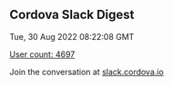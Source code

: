## Cordova Slack Digest
Tue, 30 Aug 2022 08:22:08 GMT

[User count: 4697](https://cordova.slack.com/)


Join the conversation at [slack.cordova.io](http://slack.cordova.io/)
